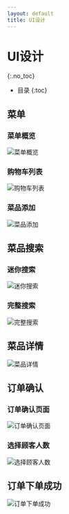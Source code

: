 ```yaml
---
layout: default
title: UI设计
---
```


# UI设计
{:.no_toc}

* 目录
{:toc}

## 菜单

### 菜单概览

![菜单概览](https://github.com/uml163/UML/blob/master/pictures/images/UI%20Design%20images/菜单概览.png)

### 购物车列表

![购物车列表](https://github.com/uml163/UML/blob/master/pictures/images/UI%20Design%20images/购物车列表.png)

### 菜品添加

![菜品添加]()

## 菜品搜索

### 迷你搜索

![迷你搜索]()

### 完整搜索

![完整搜索]()

## 菜品详情

![菜品详情](https://github.com/uml163/UML/blob/master/pictures/images/UI%20Design%20images/菜品详情.png)

## 订单确认

### 订单确认页面

![订单确认页面]()

### 选择顾客人数

![选择顾客人数]()
## 订单下单成功

![订单下单成功]()

